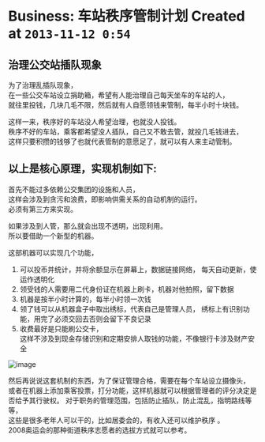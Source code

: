 # Business: 车站秩序管制计划 Created at `2013-11-12 0:54`

## 治理公交站插队现象
为了治理乱插队现象，  
在一些公交车站设立捐助箱，希望有人能治理自己每天坐车的车站的人，  
就往里投钱，几块几毛不限，然后就有人自愿领钱来管制，每半小时十块钱。  

这样一来，秩序好的车站没人希望治理，也就没人投钱。  
秩序不好的车站，乘客都希望没人插队，自己又不敢去管，就投几毛钱进去，  
这样只要积攒的钱够了也就代表管制的意愿足了，就可以有人来主动管制。

## 以上是核心原理，实现机制如下:
首先不能过多依赖公交集团的设施和人员，  
这样会涉及到贪污和浪费，即影响供需关系的自动机制的运行。  
必须有第三方来实现。  

如果涉及到人管，那么就会出现不透明，出现利用。  
所以要借助一个新型的机器。  

这部机器可以实现几个功能，
1. 可以投币并统计，并将余额显示在屏幕上，数据链接网络，
每天自动更新，使运作透明化
2. 领受钱的人需要用二代身份证在机器上刷卡，机器对他拍照，留下数据
3. 机器是按半小时计算的，每半小时领一次钱  
4. 领了钱可以从机器盒子中取出绣标，代表自己是管理人员，
绣标上有识别功能，用完了必须交回去否则会留下不良记录  
5. 收费最好是只能刷公交卡，  
这样不涉及到现金存储识别和定期安排人取钱的功能，不像银行卡涉及财产安全

![image](https://user-images.githubusercontent.com/14041622/39084328-96b00862-45a6-11e8-8423-7a74ec41476d.png)


然后再说说这套机制的东西，为了保证管理合格，需要在每个车站设立摄像头，  
或者在机器上添加乘客投票，打分功能，这样机器就可以根据管理者的评分决定是否给予其行驶权。
对于职务的管理范围，包括防止插队，防止混乱，指明路线等等，  
这些是很多老年人可以干的，比如居委会的，有收入还可以维护秩序 。  
2008奥运会的那种街道秩序志愿者的选拔方式就可以参考。
 
 